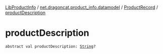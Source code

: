 [LibProductInfo](../../index.md) / [net.dragoncat.product_info.datamodel](../index.md) / [ProductRecord](index.md) / [productDescription](./product-description.md)

# productDescription

`abstract val productDescription: `[`String`](https://kotlinlang.org/api/latest/jvm/stdlib/kotlin/-string/index.html)`?`